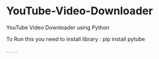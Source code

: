 # YouTube-Video-Downloader
YouTube Video Downloader using Python

To Run this you need to install library : 
pip install pytube

. . . . 
